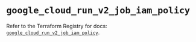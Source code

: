 # `google_cloud_run_v2_job_iam_policy`

Refer to the Terraform Registry for docs: [`google_cloud_run_v2_job_iam_policy`](https://registry.terraform.io/providers/hashicorp/google-beta/6.5.0/docs/resources/google_cloud_run_v2_job_iam_policy).
